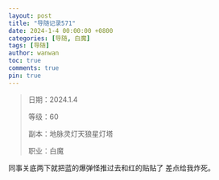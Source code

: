 ```yaml
---
layout: post
title: "导随记录571"
date: 2024-1-4 00:00:00 +0800
categories: [导随, 白魔]
tags: [导随]
author: wanwan
toc: true
comments: true
pin: true
---
```

> 日期：2024.1.4
>
> 等级：60
>
> 副本：地脉灵灯天狼星灯塔
>
> 职业：白魔

同事关底两下就把蓝的爆弹怪推过去和红的贴贴了 差点给我炸死。